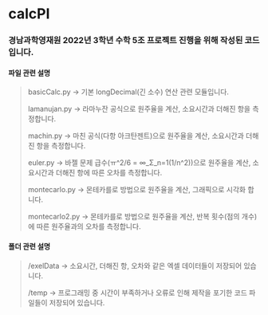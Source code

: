 # calcPI

### 경남과학영재원 2022년 3학년 수학 5조 프로젝트 진행을 위해 작성된 코드입니다.

#### 파일 관련 설명
> basicCalc.py -> 기본 longDecimal(긴 소수) 연산 관련 모듈입니다.
> 
> lamanujan.py -> 라마누잔 공식으로 원주율을 계산, 소요시간과 더해진 항을 측정합니다.
> 
> machin.py -> 마친 공식(다항 아크탄젠트)으로 원주율을 계산, 소요시간과 더해진 항을 측정합니다.
> 
> euler.py -> 바젤 문제 급수(ㅠ^2/6 = ∞_Σ_n=1(1/n^2))으로 원주율을 계산, 소요시간과 더해진 항에 따른 오차를 측정합니다.
> 
> montecarlo.py -> 몬테카를로 방법으로 원주율을 계산, 그래픽으로 시각화 합니다.
> 
> montecarlo2.py -> 몬테카를로 방법으로 원주율을 계산, 반복 횟수(점의 개수)에 따른 원주율과의 오차를 측정합니다.

#### 폴더 관련 설명
> /exelData -> 소요시간, 더해진 항, 오차와 같은 엑셀 데이터들이 저장되어 있습니다.
> 
> /temp -> 프로그래밍 중 시간이 부족하거나 오류로 인해 제작을 포기한 코드 파일들이 저장되어 있습니다.
